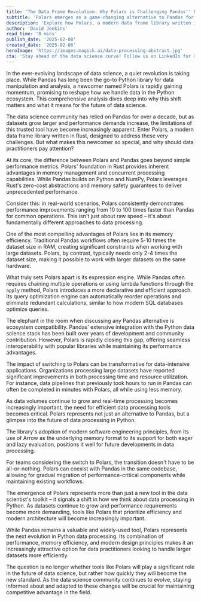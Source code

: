 ```yaml
---
title: 'The Data Frame Revolution: Why Polars is Challenging Pandas'' Decade-Long Dominance'
subtitle: 'Polars emerges as a game-changing alternative to Pandas for Python data processing'
description: 'Explore how Polars, a modern data frame library written in Rust, is challenging Pandas'' dominance in Python data processing with superior performance and memory efficiency. Learn about its game-changing features and what this means for the future of data science.'
author: 'David Jenkins'
read_time: '8 mins'
publish_date: '2025-02-08'
created_date: '2025-02-08'
heroImage: 'https://images.magick.ai/data-processing-abstract.jpg'
cta: 'Stay ahead of the data science curve! Follow us on LinkedIn for more insights into groundbreaking technologies like Polars and other innovations reshaping the future of data processing.'
---
```


In the ever-evolving landscape of data science, a quiet revolution is taking place. While Pandas has long been the go-to Python library for data manipulation and analysis, a newcomer named Polars is rapidly gaining momentum, promising to reshape how we handle data in the Python ecosystem. This comprehensive analysis dives deep into why this shift matters and what it means for the future of data science.

The data science community has relied on Pandas for over a decade, but as datasets grow larger and performance demands increase, the limitations of this trusted tool have become increasingly apparent. Enter Polars, a modern data frame library written in Rust, designed to address these very challenges. But what makes this newcomer so special, and why should data practitioners pay attention?

At its core, the difference between Polars and Pandas goes beyond simple performance metrics. Polars' foundation in Rust provides inherent advantages in memory management and concurrent processing capabilities. While Pandas builds on Python and NumPy, Polars leverages Rust's zero-cost abstractions and memory safety guarantees to deliver unprecedented performance.

Consider this: in real-world scenarios, Polars consistently demonstrates performance improvements ranging from 10 to 100 times faster than Pandas for common operations. This isn't just about raw speed – it's about fundamentally different approaches to data processing.

One of the most compelling advantages of Polars lies in its memory efficiency. Traditional Pandas workflows often require 5-10 times the dataset size in RAM, creating significant constraints when working with large datasets. Polars, by contrast, typically needs only 2-4 times the dataset size, making it possible to work with larger datasets on the same hardware.

What truly sets Polars apart is its expression engine. While Pandas often requires chaining multiple operations or using lambda functions through the `apply` method, Polars introduces a more declarative and efficient approach. Its query optimization engine can automatically reorder operations and eliminate redundant calculations, similar to how modern SQL databases optimize queries.

The elephant in the room when discussing any Pandas alternative is ecosystem compatibility. Pandas' extensive integration with the Python data science stack has been built over years of development and community contribution. However, Polars is rapidly closing this gap, offering seamless interoperability with popular libraries while maintaining its performance advantages.

The impact of switching to Polars can be transformative for data-intensive applications. Organizations processing large datasets have reported significant improvements in both processing time and resource utilization. For instance, data pipelines that previously took hours to run in Pandas can often be completed in minutes with Polars, all while using less memory.

As data volumes continue to grow and real-time processing becomes increasingly important, the need for efficient data processing tools becomes critical. Polars represents not just an alternative to Pandas, but a glimpse into the future of data processing in Python.

The library's adoption of modern software engineering principles, from its use of Arrow as the underlying memory format to its support for both eager and lazy evaluation, positions it well for future developments in data processing.

For teams considering the switch to Polars, the transition doesn't have to be all-or-nothing. Polars can coexist with Pandas in the same codebase, allowing for gradual migration of performance-critical components while maintaining existing workflows.

The emergence of Polars represents more than just a new tool in the data scientist's toolkit – it signals a shift in how we think about data processing in Python. As datasets continue to grow and performance requirements become more demanding, tools like Polars that prioritize efficiency and modern architecture will become increasingly important.

While Pandas remains a valuable and widely-used tool, Polars represents the next evolution in Python data processing. Its combination of performance, memory efficiency, and modern design principles makes it an increasingly attractive option for data practitioners looking to handle larger datasets more efficiently.

The question is no longer whether tools like Polars will play a significant role in the future of data science, but rather how quickly they will become the new standard. As the data science community continues to evolve, staying informed about and adapted to these changes will be crucial for maintaining competitive advantage in the field.